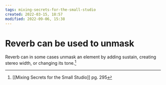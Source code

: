 ```yaml
---
tags: mixing-secrets-for-the-small-studio 
created: 2022-03-15, 18:57
modified: 2022-09-06, 15:38
---
```


# Reverb can be used to unmask
Reverb can in some cases unmask an element by adding sustain, creating stereo width, or changing its tone.[^1]

[^1]: [[Mixing Secrets for the Small Studio]] pg. 295